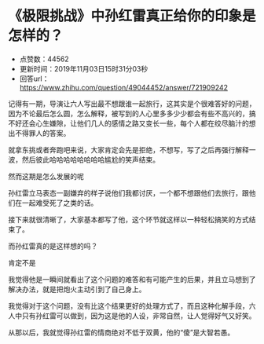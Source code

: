 # 《极限挑战》中孙红雷真正给你的印象是怎样的？
- 点赞数：44562
- 更新时间：2019年11月03日15时31分03秒
- 回答url：https://www.zhihu.com/question/49044452/answer/721909242
<body>
 <p data-pid="jaDolep7">记得有一期，导演让六人写出最不想跟谁一起旅行，这其实是个很难答好的问题，因为不论最后怎么圆，怎么解释，被写到的人心里多多少少都会有些不高兴的，搞不好还会心生嫌隙，让他们几人的感情之路又变长一些，每个人都在绞尽脑汁的想出不得罪人的答案。</p>
 <p data-pid="mJggCNjk">就拿东挑或者奔跑吧来说，大家肯定会先是拒绝，不想写，写了之后再强行解释一波，然后彼此哈哈哈哈哈哈哈哈尴尬的笑声结束。</p>
 <p data-pid="2UGftE4p">然而这期是怎么发展的呢</p>
 <p data-pid="UHKKyOA2">孙红雷立马表态一副嫌弃的样子说他们我都讨厌，一个都不想跟他们去旅行，跟他们在一起难受死了之类的话。</p>
 <p data-pid="F3xeFpoo">接下来就很清晰了，大家基本都写了他，这个环节就这样以一种轻松搞笑的方式结束了。</p>
 <p data-pid="SytfDcLd">而孙红雷真的是这样想的吗？</p>
 <p data-pid="3zEBU5yg">肯定不是</p>
 <p data-pid="nfrIin1J">我觉得他是一瞬间就看出了这个问题的难答和有可能产生的后果，并且立马想到了解决办法，就是把炮火主动引到了自己身上。</p>
 <p data-pid="siD2pQW6">我觉得对于这个问题，没有比这个结果更好的处理方式了，而且这种化解手段，六人中只有孙红雷可以做到，因为这是他的人设，非常自然，让人觉得好气又好笑。</p>
 <p data-pid="7I7j8_q4">从那以后，我就觉得孙红雷的情商绝对不低于双黄，他的“傻”是大智若愚。</p>
</body>